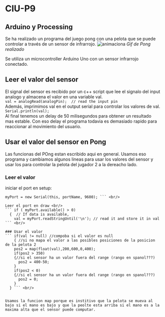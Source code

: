 # CIU-P9
## Arduino y Processing

Se ha realizado un programa del juego pong con una pelota que se puede controlar a través de un sensor de infrarrojo.
![animaciona](https://user-images.githubusercontent.com/44921828/163979163-a0b311b8-9ac8-4dad-b47a-adf06db1e556.gif)
*Gif de Pong realizado*


Se utiliza un microcontroller Arduino Uno con un sensor infrarrojo conectado.

## Leer el valor del sensor
El signal del sensor es recibido por un c++ script que lee el signalo del input analogo y almacena el valor en una variable val.<br/>
``` val = analogRead(analogPin);  // read the input pin ``` <br/>
  Además, imprimimos val en el output serial para controlar los valores de val. <br/>
``` Serial.println(val); ```  <br/>
Al final tenemos un delay de 50 milisegundos para obtener un resultado mas estable. Con eso delay el programa todavia es demasiado rapido para reaccionar al movimiento del usuario.

## Usar el valor del sensor en Pong
Las funcionas del POng estan escribido aqui en general.
Usamos eso programa y cambiamos algunos lineas para usar los valores del sensor y usar los para controlar la pelota del jugador 2 a la dereacho lado.

### Leer el valor
iniciar el port en setup: <br/>
``` String portName = Serial.list()[5]; //change the 0 to a 1 or 2 etc. to match your port
myPort = new Serial(this, portName, 9600); ``` <br/>

Leer el port en draw <br/>
``` if ( myPort.available() > 0)
  {  // If data is available,
    val = myPort.readStringUntil('\n'); // read it and store it in val ``` <br/>
    
### Usar el valor
``` if(val != null) //compoba si el valor es null
    { //si no mapa el valor a las posibles posiciones de la posicion de la pelota 2
    pos2 = map(float(val),200,600,0,400);
    if(pos2 > 350)
    {//si el sensor ha un valor fuera del range (rango en spanol???)
      pos2 = 400-50;
    }
    if(pos2 < 0)
    {//si el sensor ha un valor fuera del range (rango en spanol???)
      pos2 = 0;
    }
  } ``` <br/>


Usamos la funcion map porque es institivo que la pelota se mueva al bajo si el mano es bajo y que la peolte esta arriba si el mano es a la maxima alta que el sensor puede computar.
